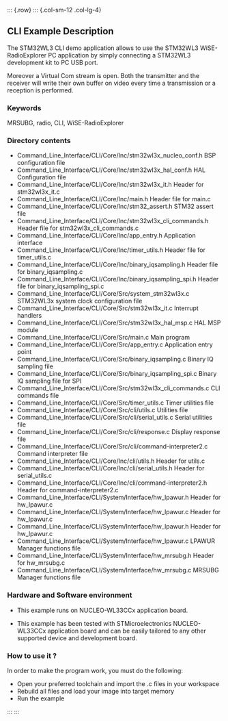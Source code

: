 ::: {.row}
::: {.col-sm-12 .col-lg-4}
## <b>CLI Example Description</b>

The STM32WL3 CLI demo application allows to use the STM32WL3 WiSE-RadioExplorer PC application by simply connecting a STM32WL3 development kit to PC USB port.

Moreover a Virtual Com stream is open. Both the transmitter and the receiver will write their own buffer on video every time a transmission or a reception is performed.

### <b>Keywords</b>

MRSUBG, radio, CLI, WiSE-RadioExplorer

### <b>Directory contents</b>

  - Command_Line_Interface/CLI/Core/Inc/stm32wl3x_nucleo_conf.h    BSP configuration file
  - Command_Line_Interface/CLI/Core/Inc/stm32wl3x_hal_conf.h       HAL Configuration file
  - Command_Line_Interface/CLI/Core/Inc/stm32wl3x_it.h             Header for stm32wl3x_it.c
  - Command_Line_Interface/CLI/Core/Inc/main.h                     Header file for main.c
  - Command_Line_Interface/CLI/Core/Inc/stm32_assert.h             STM32 assert file
  - Command_Line_Interface/CLI/Core/Inc/stm32wl3x_cli_commands.h   Header file for stm32wl3x_cli_commands.c
  - Command_Line_Interface/CLI/Core/Inc/app_entry.h                Application interface
  - Command_Line_Interface/CLI/Core/Inc/timer_utils.h              Header file for timer_utils.c
  - Command_Line_Interface/CLI/Core/Inc/binary_iqsampling.h        Header file for binary_iqsampling.c
  - Command_Line_Interface/CLI/Core/Inc/binary_iqsampling_spi.h    Header file for binary_iqsampling_spi.c
  - Command_Line_Interface/CLI/Core/Src/system_stm32wl3x.c         STM32WL3x system clock configuration file
  - Command_Line_Interface/CLI/Core/Src/stm32wl3x_it.c             Interrupt handlers
  - Command_Line_Interface/CLI/Core/Src/stm32wl3x_hal_msp.c        HAL MSP module
  - Command_Line_Interface/CLI/Core/Src/main.c                     Main program
  - Command_Line_Interface/CLI/Core/Src/app_entry.c                Application entry point 
  - Command_Line_Interface/CLI/Core/Src/binary_iqsampling.c        Binary IQ sampling file
  - Command_Line_Interface/CLI/Core/Src/binary_iqsampling_spi.c    Binary IQ sampling file for SPI
  - Command_Line_Interface/CLI/Core/Src/stm32wl3x_cli_commands.c   CLI commands file
  - Command_Line_Interface/CLI/Core/Src/timer_utils.c              Timer utilities file
  - Command_Line_Interface/CLI/Core/Src/cli/utils.c                Utilities file
  - Command_Line_Interface/CLI/Core/Src/cli/serial_utils.c         Serial utilities file
  - Command_Line_Interface/CLI/Core/Src/cli/response.c             Display response file
  - Command_Line_Interface/CLI/Core/Src/cli/command-interpreter2.c Command interpreter file
  - Command_Line_Interface/CLI/Core/Inc/cli/utils.h                Header for utils.c
  - Command_Line_Interface/CLI/Core/Inc/cli/serial_utils.h         Header for serial_utils.c         
  - Command_Line_Interface/CLI/Core/Inc/cli/command-interpreter2.h Header for command-interpreter2.c
  - Command_Line_Interface/CLI/System/Interface/hw_lpawur.h        Header for hw_lpawur.c
  - Command_Line_Interface/CLI/System/Interface/hw_lpawur.c        Header for hw_lpawur.c
  - Command_Line_Interface/CLI/System/Interface/hw_lpawur.h        Header for hw_lpawur.c
  - Command_Line_Interface/CLI/System/Interface/hw_lpawur.c        LPAWUR Manager functions file
  - Command_Line_Interface/CLI/System/Interface/hw_mrsubg.h        Header for hw_mrsubg.c
  - Command_Line_Interface/CLI/System/Interface/hw_mrsubg.c        MRSUBG Manager functions file

### <b>Hardware and Software environment</b>

  - This example runs on NUCLEO-WL33CCx application board.

  - This example has been tested with STMicroelectronics NUCLEO-WL33CCx application board and can be easily tailored to any other supported device and development board.  

### <b>How to use it ?</b>

In order to make the program work, you must do the following:

 - Open your preferred toolchain and import the .c files in your workspace
 - Rebuild all files and load your image into target memory
 - Run the example

::: 
::: 